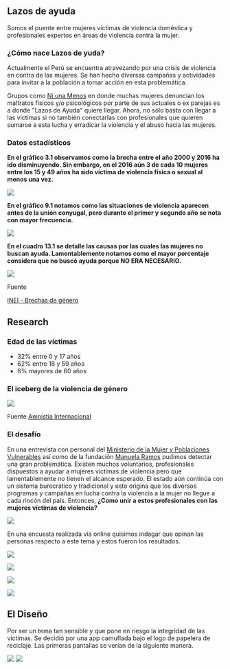 ## Lazos de ayuda

Somos el puente entre mujeres víctimas de violencia doméstica y profesionales expertos en áreas de violencia contra la mujer.

### ¿Cómo nace Lazos de yuda?

Actualmente el Perú se encuentra atravezando por una crisis de violencia en contra de las mujeres. Se han hecho diversas campañas y actividades para invitar a la población a tomar acción en esta problemática.

Grupos como [Ni una Menos](https://www.facebook.com/NiUnaMenosPeru.Oficial/) en donde muchas mujeres denuncian los maltratos físicos y/o psicológicos por parte de sus actuales o ex parejas es a donde "Lazos de Ayuda" quiere llegar.
Ahora, no sólo basta con llegar a las víctimas si no también conectarlas con profesionales que quieren sumarse a esta lucha y erradicar la violencia y el abuso hacia las mujeres.

### Datos estadísticos

**En el gráfico 3.1 observamos como la brecha entre el año 2000 y 2016 ha ido disminuyendo. Sin embargo, en el 2016 aún 3 de cada 10 mujeres entre los 15 y 49 años ha sido víctima de violencia física o sexual al menos una vez.**

![](assets/img/est1.png)

**En el gráfico 9.1 notamos como las situaciones de violencia aparecen antes de la unión conyugal, pero durante el primer y segundo año se nota con mayor frecuencia.**

![](assets/img/est2.png)

**En el cuadro 13.1 se detalle las causas por las cuales las mujeres no buscan ayuda. Lamentablemente notamos como el mayor porcentaje considera que no buscó ayuda porque NO ERA NECESARIO.**

![](assets/img/reporte3.png)

Fuente

[INEI - Brechas de género](http://www.inei.gob.pe/estadisticas/indice-tematico/brechas-de-genero-7913/)

## Research

### Edad de las víctimas

* 32% entre 0 y 17 años
* 62% entre 18 y 59 años
* 6% mayores de 60 años

### El iceberg de la violencia de género

![](assets/img/iceberg.png)

Fuente [Amnistía Internacional](https://www.amnesty.org/es/)

### El desafío

En una entrevista con personal del [Ministerio de la Mujer y Poblaciones Vulnerables](https://www.mimp.gob.pe/) así como de la fundación [Manuela Ramos](http://www.manuela.org.pe/) pudimos detectar una gran problemática.
Existen muchos voluntarios, profesionales dispuestos a ayudar a mujeres víctimas de violencia pero que lamentablemente no tienen el alcance esperado. El estado aún continúa con un sistema burocrático y tradicional y esto origina que los diversos programas y campañas en lucha contra la violencia a la mujer no llegue a cada rincón del país.
Entonces, **¿Como unir a estos profesionales con las mujeres víctimas de violencia?**

![](assets/img/entrevista.jpeg)

En una encuesta realizada vía online quisimos indagar que opinan las personas respecto a este tema y estos fueron los resultados.

![](assets/img/grafico1.png)

![](assets/img/grafico2.png)

![](assets/img/grafico3.png)

![](assets/img/grafico4.png)

## El Diseño

Por ser un tema tan sensible y que pone en riesgo la integridad de las víctimas. Se decidió por una app camuflada bajo el logo de papelera de reciclaje. Las primeras pantallas se verían de la siguiente manera.

![](assets/img/pantalla1.png)    ![](assets/img/pantalla2.png)